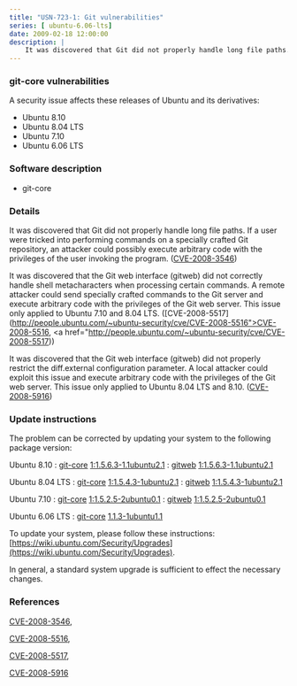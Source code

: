 ```yaml
---
title: "USN-723-1: Git vulnerabilities"
series: [ ubuntu-6.06-lts]
date: 2009-02-18 12:00:00
description: |
    It was discovered that Git did not properly handle long file paths. If a user were tricked into performing commands on a specially crafted Git repository, an attacker could possibly execute arbitrary code with the privileges of the user invoking the program. ([CVE-2008-3546](http://people.ubuntu.com/~ubuntu-security/cve/CVE-2008-3546))
--- 
```

 
 


### git-core vulnerabilities

A security issue affects these releases of Ubuntu and its derivatives:

* Ubuntu 8.10
* Ubuntu 8.04 LTS
* Ubuntu 7.10
* Ubuntu 6.06 LTS

### Software description

* git-core 

### Details

It was discovered that Git did not properly handle long file paths. If a user were tricked into performing commands on a specially crafted Git repository, an attacker could possibly execute arbitrary code with the privileges of the user invoking the program. ([CVE-2008-3546](http://people.ubuntu.com/~ubuntu-security/cve/CVE-2008-3546))

It was discovered that the Git web interface (gitweb) did not correctly handle shell metacharacters when processing certain commands. A remote attacker could send specially crafted commands to the Git server and execute arbitrary code with the privileges of the Git web server. This issue only applied to Ubuntu 7.10 and 8.04 LTS. ([CVE-2008-5517](http://people.ubuntu.com/~ubuntu-security/cve/CVE-2008-5516">CVE-2008-5516</a>, <a href="http://people.ubuntu.com/~ubuntu-security/cve/CVE-2008-5517))

It was discovered that the Git web interface (gitweb) did not properly restrict the diff.external configuration parameter. A local attacker could exploit this issue and execute arbitrary code with the privileges of the Git web server. This issue only applied to Ubuntu 8.04 LTS and 8.10. ([CVE-2008-5916](http://people.ubuntu.com/~ubuntu-security/cve/CVE-2008-5916)) 

### Update instructions

The problem can be corrected by updating your system to the following package version:

Ubuntu 8.10
 : [git-core](https://launchpad.net/ubuntu/+source/git-core) <span> [1:1.5.6.3-1.1ubuntu2.1](https://launchpad.net/ubuntu/+source/git-core/1:1.5.6.3-1.1ubuntu2.1) </span> 
 : [gitweb](https://launchpad.net/ubuntu/+source/git-core) <span> [1:1.5.6.3-1.1ubuntu2.1](https://launchpad.net/ubuntu/+source/git-core/1:1.5.6.3-1.1ubuntu2.1) </span> 

Ubuntu 8.04 LTS
 : [git-core](https://launchpad.net/ubuntu/+source/git-core) <span> [1:1.5.4.3-1ubuntu2.1](https://launchpad.net/ubuntu/+source/git-core/1:1.5.4.3-1ubuntu2.1) </span> 
 : [gitweb](https://launchpad.net/ubuntu/+source/git-core) <span> [1:1.5.4.3-1ubuntu2.1](https://launchpad.net/ubuntu/+source/git-core/1:1.5.4.3-1ubuntu2.1) </span> 

Ubuntu 7.10
 : [git-core](https://launchpad.net/ubuntu/+source/git-core) <span> [1:1.5.2.5-2ubuntu0.1](https://launchpad.net/ubuntu/+source/git-core/1:1.5.2.5-2ubuntu0.1) </span> 
 : [gitweb](https://launchpad.net/ubuntu/+source/git-core) <span> [1:1.5.2.5-2ubuntu0.1](https://launchpad.net/ubuntu/+source/git-core/1:1.5.2.5-2ubuntu0.1) </span> 

Ubuntu 6.06 LTS
 : [git-core](https://launchpad.net/ubuntu/+source/git-core) <span> [1.1.3-1ubuntu1.1](https://launchpad.net/ubuntu/+source/git-core/1.1.3-1ubuntu1.1) </span> 

To update your system, please follow these instructions: [https://wiki.ubuntu.com/Security/Upgrades](https://wiki.ubuntu.com/Security/Upgrades).

In general, a standard system upgrade is sufficient to effect the necessary changes. 

### References

 
 [CVE-2008-3546](http://people.ubuntu.com/~ubuntu-security/cve/CVE-2008-3546), 

 [CVE-2008-5516](http://people.ubuntu.com/~ubuntu-security/cve/CVE-2008-5516), 

 [CVE-2008-5517](http://people.ubuntu.com/~ubuntu-security/cve/CVE-2008-5517), 

 [CVE-2008-5916](http://people.ubuntu.com/~ubuntu-security/cve/CVE-2008-5916)
 

